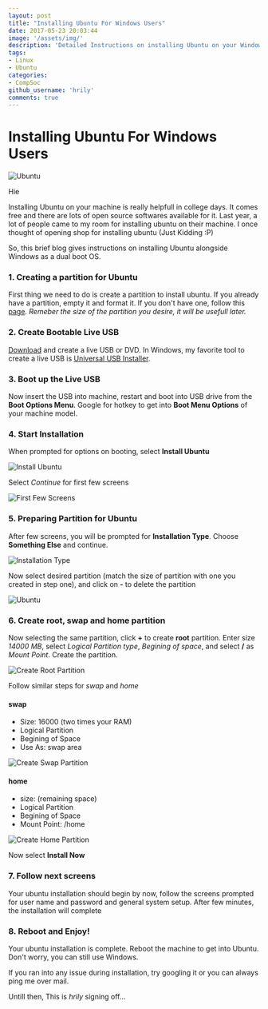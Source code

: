 ```yaml
---
layout: post
title: "Installing Ubuntu For Windows Users"
date: 2017-05-23 20:03:44
image: '/assets/img/'
description: 'Detailed Instructions on installing Ubuntu on your Windows machine'
tags:
- Linux
- Ubuntu
categories:
- CompSoc
github_username: 'hrily'
comments: true
---
```


# Installing Ubuntu For Windows Users

![Ubuntu](/blog/assets/img/installing_ubuntu/ubuntu.png)

Hie

Installing Ubuntu on your machine is really helpfull in college days. It comes free and there are lots of open source softwares available for it.
Last year, a lot of people came to my room for installing ubuntu on their machine. I once thought of opening shop for installing ubuntu (Just Kidding :P)

So, this brief blog gives instructions on installing Ubuntu alongside Windows as a dual boot OS. 

### 1. Creating a partition for Ubuntu

First thing we need to do is create a partition to install ubuntu. If you already have a partition, empty it and format it. If you don't have one, follow this [page](http://www.wikihow.com/Partition-Your-Hard-Drive-in-Windows-7).
*Remeber the size of the partition you desire, it will be usefull later.*

### 2. Create Bootable Live USB

[Download](https://www.ubuntu.com/download/desktop) and create a live USB or DVD. In Windows, my favorite tool to create a live USB is [Universal USB Installer](http://www.pendrivelinux.com/universal-usb-installer-easy-as-1-2-3/).

### 3. Boot up the Live USB

Now insert the USB into machine, restart and boot into USB drive from the **Boot Options Menu**. Google for hotkey to get into **Boot Menu Options** of your machine model.

### 4. Start Installation

When prompted for options on booting, select **Install Ubuntu**

![Install Ubuntu](/blog/assets/img/installing_ubuntu/install_ubuntu.jpg)

Select *Continue* for first few screens

![First Few Screens](/blog/assets/img/installing_ubuntu/first_few.jpg)

### 5. Preparing Partition for Ubuntu

After few screens, you will be prompted for **Installation Type**. Choose **Something Else** and continue.

![Installation Type](/blog/assets/img/installing_ubuntu/something_else.jpg)

Now select desired partition (match the size of partition with one you created in step one), and click on **-** to delete the partition

![Ubuntu](/blog/assets/img/installing_ubuntu/delete_partition.jpg)

### 6. Create root, swap and home partition

Now selecting the same partition, click **+** to create **root** partition.
Enter size *14000 MB*, select *Logical Partition type*, *Begining of space*, and select **/** as *Mount Point*. Create the partition.

![Create Root Partition](/blog/assets/img/installing_ubuntu/create_root.jpg)

Follow similar steps for *swap* and *home*

#### swap
+ Size: 16000 (two times your RAM)
+ Logical Partition
+ Begining of Space
+ Use As: swap area

![Create Swap Partition](/blog/assets/img/installing_ubuntu/create_swap.jpg)

#### home
+ size: (remaining space)
+ Logical Partition
+ Begining of Space
+ Mount Point: /home

![Create Home Partition](/blog/assets/img/installing_ubuntu/create_home.jpg)

Now select **Install Now**

### 7. Follow next screens

Your ubuntu installation should begin by now, follow the screens prompted for user name and password and general system setup. 
After few minutes, the installation will complete

### 8. Reboot and Enjoy!

Your ubuntu installation is complete. Reboot the machine to get into Ubuntu. Don't worry, you can still use Windows.

If you ran into any issue during installation, try googling it or you can always ping me over mail.

Untill then, 
This is *hrily* signing off...